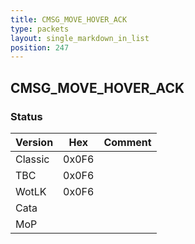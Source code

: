 ```yaml
---
title: CMSG_MOVE_HOVER_ACK
type: packets
layout: single_markdown_in_list
position: 247
---
```


## CMSG_MOVE_HOVER_ACK

### Status

Version    | Hex        | Comment
---------- | ---------- | ---------- 
Classic    | 0x0F6      | 
TBC        | 0x0F6      | 
WotLK      | 0x0F6      | 
Cata       |            | 
MoP        |            | 
